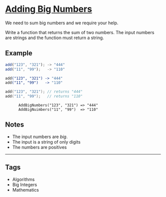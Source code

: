 # [Adding Big Numbers](https://www.codewars.com/kata/525f4206b73515bffb000b21)

We need to sum big numbers and we require your help.

Write a function that returns the sum of two numbers. The input numbers are strings and the function must return a string.

## Example

```javascript
add("123", "321"); -> "444"
add("11", "99");   -> "110"
```

```coffeescript
add("123", "321") -> "444"
add("11", "99")   -> "110"
```

```c
add("123", "321"); // returns "444"
add("11", "99");   // returns "110"
```

```cobol
      AddBigNumbers("123", "321") => "444"
      AddBigNuimbers("11", "99")  => "110"
```

## Notes

- The input numbers are _big_.
- The input is a string of only digits
- The numbers are positives

---

## Tags

- Algorithms
- Big Integers
- Mathematics
